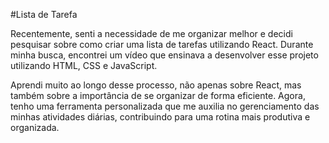 #Lista de Tarefa

Recentemente, senti a necessidade de me organizar melhor e decidi pesquisar sobre como criar uma lista de tarefas utilizando React. Durante minha busca, encontrei um vídeo que ensinava a desenvolver esse projeto utilizando HTML, CSS e JavaScript.

Aprendi muito ao longo desse processo, não apenas sobre React, mas também sobre a importância de se organizar de forma eficiente. Agora, tenho uma ferramenta personalizada que me auxilia no gerenciamento das minhas atividades diárias, contribuindo para uma rotina mais produtiva e organizada.
